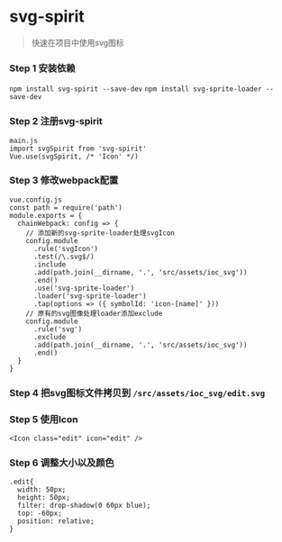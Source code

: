 # svg-spirit
> 快速在项目中使用svg图标


### Step 1 安装依赖
`npm install svg-spirit --save-dev`
`npm install svg-sprite-loader --save-dev`


### Step 2 注册svg-spirit
```
main.js
import svgSpirit from 'svg-spirit'
Vue.use(svgSpirit, /* 'Icon' */)
```


### Step 3 修改webpack配置
```
vue.config.js
const path = require('path')
module.exports = {
  chainWebpack: config => {
    // 添加新的svg-sprite-loader处理svgIcon
    config.module
      .rule('svgIcon')
      .test(/\.svg$/)
      .include
      .add(path.join(__dirname, '.', 'src/assets/ioc_svg'))
      .end()
      .use('svg-sprite-loader')
      .loader('svg-sprite-loader')
      .tap(options => ({ symbolId: 'icon-[name]' }))
    // 原有的svg图像处理loader添加exclude
    config.module
      .rule('svg')
      .exclude
      .add(path.join(__dirname, '.', 'src/assets/ioc_svg'))
      .end()
  }
}
```


### Step 4 把svg图标文件拷贝到 `/src/assets/ioc_svg/edit.svg`

### Step 5 使用Icon
```
<Icon class="edit" icon="edit" />
```


### Step 6 调整大小以及颜色
```
.edit{
  width: 50px;
  height: 50px; 
  filter: drop-shadow(0 60px blue);
  top: -60px;
  position: relative;
}
```